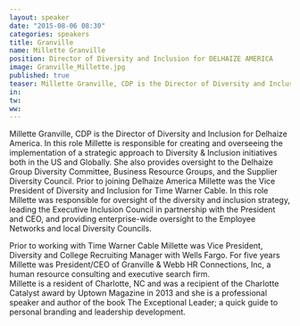 ```yaml
---
layout: speaker
date: "2015-08-06 08:30"
categories: speakers
title: Granville
name: Millette Granville
position: Director of Diversity and Inclusion for DELHAIZE AMERICA
image: Granville_Millette.jpg
published: true
teaser: Millette Granville, CDP is the Director of Diversity and Inclusion for Delhaize America.
in:
tw:
ww: 
---
```

Millette Granville, CDP is the Director of Diversity and Inclusion for Delhaize America. In this role Millette is responsible for creating and overseeing the implementation of a strategic approach to Diversity & Inclusion initiatives both in the US and Globally. She also provides oversight to the Delhaize Group Diversity Committee, Business Resource Groups, and the Supplier Diversity Council.  Prior to joining Delhaize America Millette was the Vice President of Diversity and Inclusion for Time Warner Cable.  In this role Millette was responsible for oversight of the diversity and inclusion strategy, leading the Executive Inclusion Council in partnership with the President and CEO, and providing enterprise-wide oversight to the Employee Networks and local Diversity Councils.

Prior to working with Time Warner Cable Millette was Vice President, Diversity and College Recruiting Manager with Wells Fargo.  For five years Millette was President/CEO of Granville & Webb HR Connections, Inc, a human resource consulting and executive search firm.   
Millette is a resident of Charlotte, NC and was a recipient of the Charlotte Catalyst award by Uptown Magazine in 2013 and she is a professional speaker and author of the book The Exceptional Leader; a quick guide to personal branding and leadership development.  